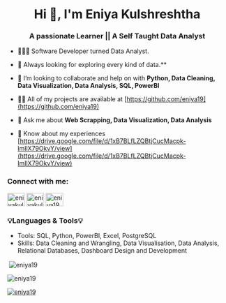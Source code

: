 <h1 align="center">Hi 👋, I'm Eniya Kulshreshtha</h1>
<h3 align="center">A passionate Learner || A Self Taught Data Analyst</h3>

- 👩🏻‍💻 Software Developer turned Data Analyst.

- 🌱 Always looking for exploring every kind of data.**

- 👯 I’m looking to collaborate and help on with **Python, Data Cleaning, Data Visualization, Data Analysis, SQL, PowerBI**

- 👨‍💻 All of my projects are available at [https://github.com/eniya19](https://github.com/eniya19)

- 💬 Ask me about **Web Scrapping, Data Visualization, Data Analysis**

- 📄 Know about my experiences [https://drive.google.com/file/d/1xB7BLfLZQBtjCucMacpk-lmIlX79OkvY/view](https://drive.google.com/file/d/1xB7BLfLZQBtjCucMacpk-lmIlX79OkvY/view)

<h3 align="left">Connect with me:</h3>
<p align="left">
<a href="https://twitter.com/eniyakulshresh1" target="blank"><img align="center" src="https://raw.githubusercontent.com/rahuldkjain/github-profile-readme-generator/master/src/images/icons/Social/twitter.svg" alt="eniyakulshresh1" height="30" width="40" /></a>
<a href="https://linkedin.com/in/eniyakulshreshtha" target="blank"><img align="center" src="https://raw.githubusercontent.com/rahuldkjain/github-profile-readme-generator/master/src/images/icons/Social/linked-in-alt.svg" alt="eniyakulshreshtha" height="30" width="40" /></a>
<a href="https://kaggle.com/eniya19" target="blank"><img align="center" src="https://raw.githubusercontent.com/rahuldkjain/github-profile-readme-generator/master/src/images/icons/Social/kaggle.svg" alt="eniya19" height="30" width="40" /></a>
</p>


### 💡Languages & Tools💡
- Tools: SQL, Python, PowerBI, Excel, PostgreSQL
- Skills: Data Cleaning and Wrangling, Data Visualisation, Data Analysis, Relational Databases, Dashboard Design and Development

<p>&nbsp;<img align="center" src="https://github-readme-stats.vercel.app/api?username=eniya19&show_icons=true&locale=en" alt="eniya19" /></p>

<p><img align="center" src="https://github-readme-streak-stats.herokuapp.com/?user=eniya19&" alt="eniya19" /></p>

<p align="left"> <a href="https://github.com/ryo-ma/github-profile-trophy"><img src="https://github-profile-trophy.vercel.app/?username=eniya19" alt="eniya19" /></a> </p>
